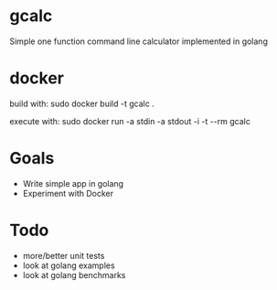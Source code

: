 gcalc
=====

Simple one function command line calculator implemented in golang

docker
=====
build with:
sudo docker build -t gcalc .

execute with:
sudo docker run -a stdin -a stdout -i -t --rm gcalc

Goals
=====
* Write simple app in golang
* Experiment with Docker

Todo
=====
* more/better unit tests
* look at golang examples
* look at golang benchmarks
